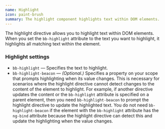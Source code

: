 ```yaml
---
name: Highlight
icon: paint-brush
summary: The highlight component highlights text within DOM elements.
---
```


The highlight directive allows you to highlight text within DOM elements. When you set the `bb-highlight` attribute to the text you want to highlight, it highlights all matching text within the element.

### Highlight settings ###
- `bb-highlight` &mdash; Specifies the text to highlight.
- `bb-highlight-beacon` &mdash; *(Optional.)* Specifies a property on your scope that prompts highlighting when its value changes. This is necessary for scenarios where the highlight directive cannot detect changes to the content of the element to highlight. For example, if another directive updates the content or the `bb-highlight` attribute is specified on a parent element, then you need `bb-highlight-beacon` to prompt the highlight directive to update the highlighted text. You do not need `bb-highlight-beacon` if the element with the `bb-highlight` attribute has the `ng-bind` attribute because the highlight directive can detect this and update the highlighting when the value changes.